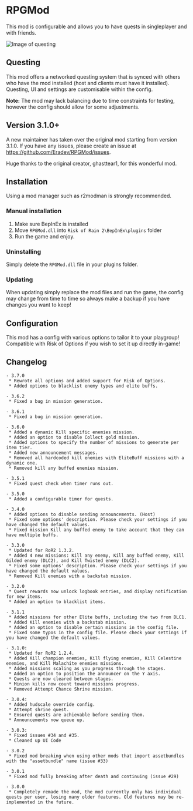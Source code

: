 # RPGMod

This mod is configurable and allows you to have quests in singleplayer and with friends.

![Image of questing](https://i.imgur.com/oog8BE9.jpg)

## Questing

This mod offers a networked questing system that is synced with others who have the mod installed (host and clients must have it installed). Questing, UI and settings are customisable within the config.

**Note:** The mod may lack balancing due to time constraints for testing, however the config should allow for some adjustments.

## Version 3.1.0+

A new maintainer has taken over the original mod starting from version 3.1.0. If you have any issues, please create an issue at <https://github.com/Eradev/RPGMod/issues>.

Huge thanks to the original creator, ghasttear1, for this wonderful mod.

## Installation

Using a mod manager such as r2modman is strongly recommended.

### Manual installation

1. Make sure BepInEx is installed
2. Move `RPGMod.dll` into `Risk of Rain 2\BepInEx\plugins` folder
3. Run the game and enjoy.

### Uninstalling

Simply delete the `RPGMod.dll` file in your plugins folder.

### Updating

When updating simply replace the mod files and run the game, the config may change from time to time so always make a backup if you have changes you want to keep!

## Configuration

This mod has a config with various options to tailor it to your playgroup! Compatible with Risk of Options if you wish to set it up directly in-game!

## Changelog

```text
- 3.7.0
 * Rewrote all options and added support for Risk of Options.
 * Added options to blacklist enemy types and elite buffs.

- 3.6.2
 * Fixed a bug in mission generation.
 
- 3.6.1
 * Fixed a bug in mission generation.
 
- 3.6.0
 * Added a dynamic Kill specific enemies mission.
 * Added an option to disable Collect gold mission.
 * Added options to specify the number of missions to generate per item tier.
 * Added new announcement messages.
 * Removed all hardcoded kill enemies with EliteBuff missions with a dynamic one.
 * Removed kill any buffed enemies mission.

- 3.5.1
 * Fixed quest check when timer runs out.

- 3.5.0
 * Added a configurable timer for quests.
 
- 3.4.0
 * Added options to disable sending announcements. (Host)
 * Fixed some options' description. Please check your settings if you have changed the default values.
 * Fixed mission Kill any buffed enemy to take account that they can have multiple buffs.

- 3.3.0
 * Updated for RoR2 1.3.2.
 * Added 4 new missions: Kill any enemy, Kill any buffed enemy, Kill Gilded enemy (DLC2), and Kill Twisted enemy (DLC2).
 * Fixed some options' description. Please check your settings if you have changed the default values.
 * Removed Kill enemies with a backstab mission.

- 3.2.0
 * Quest rewards now unlock logbook entries, and display notification for new items.
 * Added an option to blacklist items.

- 3.1.1
 * Added missions for other Elite buffs, including the two from DLC1.
 * Added Kill enemies with a backstab mission.
 * Added an option to disable certain missions in the config file.
 * Fixed some typos in the config file. Please check your settings if you have changed the default values.

- 3.1.0:
 * Updated for RoR2 1.2.4.
 * Added Kill champion enemies, Kill flying enemies, Kill Celestine enemies, and Kill Malachite enemies missions.
 * Added missions scaling as you progress through the stages.
 * Added an option to position the announcer on the Y axis.
 * Quests are now cleared between stages.
 * Minion kills now count toward missions progress.
 * Removed Attempt Chance Shrine mission.

- 3.0.4:
 * Added hudscale override config.
 * Attempt shrine quest.
 * Ensured quests are achievable before sending them.
 * Announcements now queue up.

- 3.0.3: 
 * Fixed issues #34 and #35.
 * Cleaned up UI Code

- 3.0.2
 * Fixed mod breaking when using other mods that import assetbundles with the "assetbundle" name (issue #33)

- 3.0.1
 * Fixed mod fully breaking after death and continuing (issue #29)

- 3.0.0
 * Completely remade the mod, the mod currently only has individual quests per user, losing many older features. Old features may be re-implemented in the future.
```
